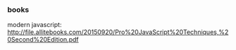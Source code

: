 ### books
modern javascript: http://file.allitebooks.com/20150920/Pro%20JavaScript%20Techniques,%20Second%20Edition.pdf
